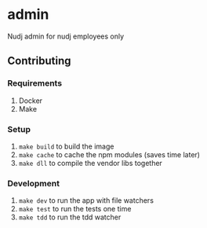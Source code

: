 # admin

Nudj admin for nudj employees only

## Contributing

### Requirements

1. Docker
1. Make

### Setup

1. `make build` to build the image
1. `make cache` to cache the npm modules (saves time later)
1. `make dll` to compile the vendor libs together

### Development

1. `make dev` to run the app with file watchers
1. `make test` to run the tests one time
1. `make tdd` to run the tdd watcher
